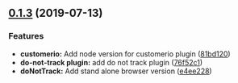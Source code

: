 ## [0.1.3](https://github.com/DavidWells/analytics/compare/analytics-plugin-do-not-track@0.1.3...analytics-plugin-do-not-track@0.1.3) (2019-07-13)


### Features

* **customerio:** Add node version for customerio plugin ([81bd120](https://github.com/DavidWells/analytics/commit/81bd120))
* **do-not-track plugin:** add do not track plugin ([76f52c1](https://github.com/DavidWells/analytics/commit/76f52c1))
* **doNotTrack:** Add stand alone browser version ([e4ee228](https://github.com/DavidWells/analytics/commit/e4ee228))



